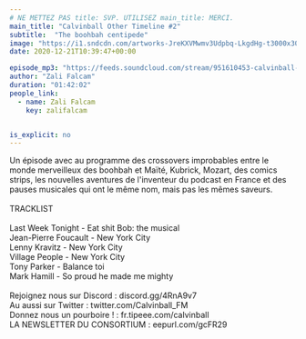 ```yaml
---
# NE METTEZ PAS title: SVP. UTILISEZ main_title: MERCI.
main_title: "Calvinball Other Timeline #2"
subtitle:  "The boohbah centipede"
image: "https://i1.sndcdn.com/artworks-JreKXVMwmv3Udpbq-LkgdHg-t3000x3000.jpg"
date: 2020-12-21T10:39:47+00:00

episode_mp3: "https://feeds.soundcloud.com/stream/951610453-calvinball-radio-calvinball-other-timeline-2-the-boohbah-centipede.mp3"
author: "Zali Falcam"
duration: "01:42:02"
people_link: 
  - name: Zali Falcam
    key: zalifalcam


is_explicit: no
---
```


<PodcastHeader/>

<!-- ECRIRE LA DESCRIPTION DE L'EPISODE SOUS CETTE LIGNE -->
Un épisode avec au programme des crossovers improbables entre le monde merveilleux des boohbah et Maïté, Kubrick, Mozart, des comics strips, les nouvelles aventures de l'inventeur du podcast en France et des pauses musicales qui ont le même nom, mais pas les mêmes saveurs.<br><br>TRACKLIST<br><br>Last Week Tonight - Eat shit Bob: the musical<br>Jean-Pierre Foucault - New York City<br>Lenny Kravitz - New York City<br>Village People - New York City<br>Tony Parker - Balance toi<br>Mark Hamill - So proud he made me mighty<br><br>Rejoignez nous sur Discord : discord.gg/4RnA9v7<br>Au aussi sur Twitter : twitter.com/Calvinball_FM<br>Donnez nous un pourboire ! : fr.tipeee.com/calvinball<br>LA NEWSLETTER DU CONSORTIUM : eepurl.com/gcFR29

